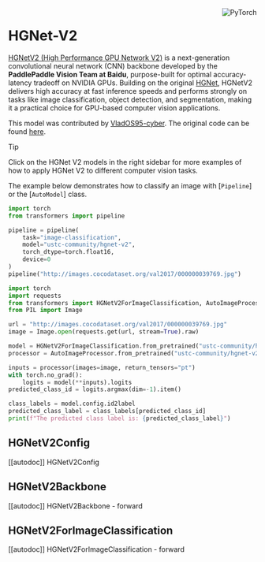 <!--Copyright 2025 The HuggingFace Team. All rights reserved.

Licensed under the Apache License, Version 2.0 (the "License"); you may not use this file except in compliance with
the License. You may obtain a copy of the License at

http://www.apache.org/licenses/LICENSE-2.0

Unless required by applicable law or agreed to in writing, software distributed under the License is distributed on
an "AS IS" BASIS, WITHOUT WARRANTIES OR CONDITIONS OF ANY KIND, either express or implied. See the License for the
specific language governing permissions and limitations under the License.

⚠️ Note that this file is in Markdown but contain specific syntax for our doc-builder (similar to MDX) that may not be
rendered properly in your Markdown viewer.

-->

<div style="float: right;">
    <div class="flex flex-wrap space-x-1">
        <img alt="PyTorch" src="https://img.shields.io/badge/PyTorch-DE3412?style=flat&logo=pytorch&logoColor=white">
    </div>
</div>

# HGNet-V2

[HGNetV2 (High Performance GPU Network V2)](https://github.com/PaddlePaddle/PaddleClas/blob/v2.6.0/docs/zh_CN/models/ImageNet1k/PP-HGNetV2.md) is a next-generation convolutional neural network (CNN) backbone developed by the **PaddlePaddle Vision Team at Baidu**, purpose-built for optimal accuracy-latency tradeoff on NVIDIA GPUs. Building on the original [HGNet](https://github.com/PaddlePaddle/PaddleClas/blob/v2.6.0/docs/zh_CN/models/ImageNet1k/PP-HGNet.md), HGNetV2 delivers high accuracy at fast inference speeds and performs strongly on tasks like image classification, object detection, and segmentation, making it a practical choice for GPU-based computer vision applications.

This model was contributed by [VladOS95-cyber](https://github.com/VladOS95-cyber). 
The original code can be found [here](https://github.com/PaddlePaddle/PaddleDetection/blob/develop/ppdet/modeling/backbones/hgnet_v2.py).

> [!TIP]
> Click on the HGNet V2 models in the right sidebar for more examples of how to apply HGNet V2 to different computer vision tasks.

The example below demonstrates how to classify an image with [`Pipeline`] or the [`AutoModel`] class.

<hfoptions id="usage">
<hfoption id="Pipeline">

```py
import torch
from transformers import pipeline

pipeline = pipeline(
    task="image-classification",
    model="ustc-community/hgnet-v2",
    torch_dtype=torch.float16,
    device=0
)
pipeline("http://images.cocodataset.org/val2017/000000039769.jpg")
```

</hfoption>
<hfoption id="AutoModel">

```py
import torch
import requests
from transformers import HGNetV2ForImageClassification, AutoImageProcessor
from PIL import Image

url = "http://images.cocodataset.org/val2017/000000039769.jpg"
image = Image.open(requests.get(url, stream=True).raw)

model = HGNetV2ForImageClassification.from_pretrained("ustc-community/hgnet-v2")
processor = AutoImageProcessor.from_pretrained("ustc-community/hgnet-v2")

inputs = processor(images=image, return_tensors="pt")
with torch.no_grad():
    logits = model(**inputs).logits
predicted_class_id = logits.argmax(dim=-1).item()

class_labels = model.config.id2label
predicted_class_label = class_labels[predicted_class_id]
print(f"The predicted class label is: {predicted_class_label}")
```

</hfoption>
</hfoptions>

## HGNetV2Config

[[autodoc]] HGNetV2Config


## HGNetV2Backbone

[[autodoc]] HGNetV2Backbone
    - forward


## HGNetV2ForImageClassification

[[autodoc]] HGNetV2ForImageClassification
    - forward